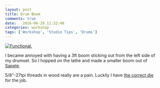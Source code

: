 ```yaml
---
layout: post
title: Drum Boom
comments: true
date:   2016-06-29_11:32:48 
categories: workshop
tags: ['Workshop', 'Studio Tips', 'Drums']
---
```


[![Functional.](/assets/Experiments/Thumbnails/DrumBoom.jpg)](/assets/Experiments/DrumBoom.jpg)

I became annoyed with having a 3ft boom sticking out from the left side of my drumset. So I hopped on the lathe and made a smaller boom out of [Sapele](http://www.wood-database.com/lumber-identification/hardwoods/sapele/).

5/8"-27tpi threads in wood really are a pain. Luckily I have [the correct die](http://www.mscdirect.com/product/details/03936275) for the job.
